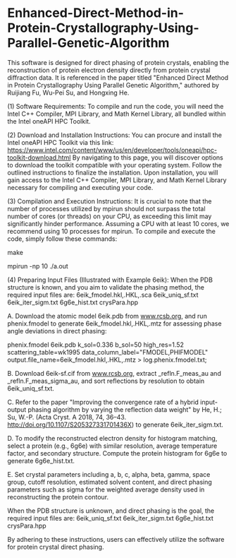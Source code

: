 # Enhanced-Direct-Method-in-Protein-Crystallography-Using-Parallel-Genetic-Algorithm

This software is designed for direct phasing of protein crystals, enabling the reconstruction of protein electron density directly from protein crystal diffraction data. It is referenced in the paper titled "Enhanced Direct Method in Protein Crystallography Using Parallel Genetic Algorithm," authored by Ruijiang Fu, Wu-Pei Su, and Hongxing He.

(1) Software Requirements:
To compile and run the code, you will need the Intel C++ Compiler, MPI Library, and Math Kernel Library, all bundled within the Intel oneAPI HPC Toolkit.

(2) Download and Installation Instructions:
You can procure and install the Intel oneAPI HPC Toolkit via this link:
https://www.intel.com/content/www/us/en/developer/tools/oneapi/hpc-toolkit-download.html
By navigating to this page, you will discover options to download the toolkit compatible with your operating system. Follow the outlined instructions to finalize the installation. Upon installation, you will gain access to the Intel C++ Compiler, MPI Library, and Math Kernel Library necessary for compiling and executing your code.

(3) Compilation and Execution Instructions:
It is crucial to note that the number of processes utilized by mpirun should not surpass the total number of cores (or threads) on your CPU, as exceeding this limit may significantly hinder performance.
Assuming a CPU with at least 10 cores, we recommend using 10 processes for mpirun.
To compile and execute the code, simply follow these commands:

make

mpirun -np 10 ./a.out

(4) Preparing Input Files (Illustrated with Example 6eik):
When the PDB structure is known, and you aim to validate the phasing method, the required input files are:
6eik_fmodel.hkl,.HKL,.sca
6eik_uniq_sf.txt
6eik_iter_sigm.txt
6g6e_hist.txt
crysPara.hpp

A. Download the atomic model 6eik.pdb from www.rcsb.org, and run phenix.fmodel to generate 6eik_fmodel.hkl,.HKL,.mtz for assessing phase angle deviations in direct phasing:

phenix.fmodel 6eik.pdb k_sol=0.336 b_sol=50 high_res=1.52 scattering_table=wk1995 data_column_label="FMODEL,PHIFMODEL" output.file_name=6eik_fmodel.hkl,.HKL,.mtz > log.phenix.fmodel.txt;

B. Download 6eik-sf.cif from www.rcsb.org, extract _refln.F_meas_au and _refln.F_meas_sigma_au, and sort reflections by resolution to obtain 6eik_uniq_sf.txt.

C. Refer to the paper "Improving the convergence rate of a hybrid input-output phasing algorithm by varying the reflection data weight" by He, H.; Su, W.-P. (Acta Cryst. A 2018, 74, 36–43. http://doi.org/10.1107/S205327331701436X) to generate 6eik_iter_sigm.txt.

D. To modify the reconstructed electron density for histogram matching, select a protein (e.g., 6g6e) with similar resolution, average temperature factor, and secondary structure. Compute the protein histogram for 6g6e to generate 6g6e_hist.txt.

E. Set crystal parameters including a, b, c, alpha, beta, gamma, space group, cutoff resolution, estimated solvent content, and direct phasing parameters such as sigma for the weighted average density used in reconstructing the protein contour.

When the PDB structure is unknown, and direct phasing is the goal, the required input files are:
6eik_uniq_sf.txt
6eik_iter_sigm.txt
6g6e_hist.txt
crysPara.hpp

By adhering to these instructions, users can effectively utilize the software for protein crystal direct phasing.
